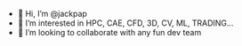 - 👋 Hi, I’m @jackpap
- 👀 I’m interested in HPC, CAE, CFD, 3D, CV, ML, TRADING...
- 💞️ I’m looking to collaborate with any fun dev team
